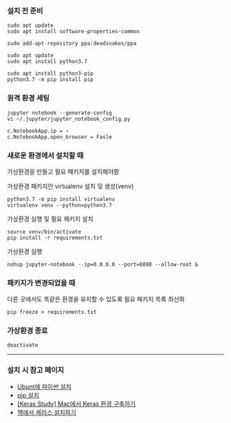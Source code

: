 ### 설치 전 준비
```
sudo apt update
sudo apt install software-properties-common

sudo add-apt-repository ppa:deadsnakes/ppa

sudo apt update
sudo apt install python3.7

sudo apt install python3-pip
python3.7 -m pip install pip

```

### 원격 환경 세팅
```
jupyter notebook --generate-config
vi ~/.jupyter/jupyter_notebook_config.py

c.NotebookApp.ip = ~
c.NotebookApp.open_browser = Fasle
```

### 새로운 환경에서 설치할 때

가상환경을 만들고 필요 패키지를 설치해야함

가상환경 패키지인 virtualenv 설치 및 생성(venv)
```
python3.7 -m pip install virtualenv
virtualenv venv --python=python3.7
```

가상환경 실행 및 필요 패키지 설치
```
source venv/bin/activate
pip install -r requirements.txt
```

가상환경 실행
```
nohup jupyter-notebook --ip=0.0.0.0 --port=8888 --allow-root &
```

### 패키지가 변경되었을 때

다른 곳에서도 똑같은 환경을 유지할 수 있도록 필요 패키지 목록 최신화

```
pip freeze > requirements.txt
```

### 가상환경 종료

```
deactivate
```

---
### 설치 시 참고 페이지

- [Ubunt에 파이썬 설치](https://softwaree.tistory.com/85)
- [pip 설치](https://stackoverflow.com/questions/54633657/how-to-install-pip-for-python-3-7-on-ubuntu-18)
- [[Keras Study] Mac에서 Keras 환경 구축하기](https://subinium.github.io/Keras-enviroment/)
- [맥에서 케라스 설치하기](https://tykimos.github.io/2017/08/07/Keras_Install_on_Mac/)

